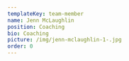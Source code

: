 ```yaml
---
templateKey: team-member
name: Jenn McLaughlin
position: Coaching
bio: Coaching
picture: /img/jenn-mclaughlin-1-.jpg
order: 0
---
```

